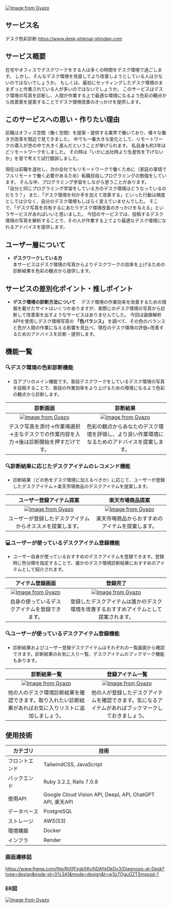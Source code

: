 [![Image from Gyazo](https://i.gyazo.com/44b273d5b6c12bf18ce9232f89a48b1f.png)](https://gyazo.com/44b273d5b6c12bf18ce9232f89a48b1f)

## サービス名
デスク色彩診断
https://www.desk-shikisai-shindan.com

## サービス概要
在宅やオフィスでデスクワークをする人は多くの時間をデスク環境で過ごします。
しかし、そんなデスク環境を見直してより改善しようとしている人は少ないのではないでしょうか。
もしくは、最初にセッティングしたデスク環境のままずっと作業されている人が多いのではないでしょうか。
このサービスはデスク環境の写真を診断し、人間が作業する上で最適な環境になるよう色彩の観点から改善案を提案することでデスク環境改善のきっかけを提供します。

## このサービスへの思い・作りたい理由
前職はオフィス空間（働く空間）を提案・提供する業界で働いており、様々な働き方改革を間近で見てきました。
中でも一番大きな変化として、リモートワークの導入が世の中で大きく進んだということが挙げられます。
私自身も約3年ほどリモートワークをしました。
その時は「いかに出社時より生産性を下げないか」を皆で考えて試行錯誤しました。

現在は前職を退社し、次の会社でもリモートワークで働くために（家庭の事情でフルリモートで働く必要があるため）転職目指しプログラミングの勉強をしています。
そんな中、プログラミング学習をしながら思うことがあります。  
「自分と同じプログラミング学習をしている方のデスク環境はどうなっているのだろう？」
また、「デスク環境を何か手を加えて改善する」といった行動は頻度としては少なく、自分のデスク環境もしばらく変えていませんでした。
そこで、「デスク写真を共有するにあたりデスク環境改善のきっかけを与える」というサービスがあればいいと思いました。
今回のサービスでは、投稿するデスク環境の写真を解析することで、その人が作業する上てより最適なデスク環境になれるアドバイスを提供します。

## ユーザー層について
- **デスクワークしている方**  
本サービスはデスク環境の写真からよりデスクワークの効率を上げるための診断結果を色彩の観点から提供します。

## サービスの差別化ポイント・推しポイント
- **デスク環境の診断方法について**
　デスク環境の作業効率を改善するための情報を載せたサイトはいくつかありますが、実際にのデスク環境の写真から診断して改善案を出すようなサービスはありませんでした。
今回は画像解析APIを使用しデスク環境写真の **「色バランス」** を調べて、その色のバランスと色が人間の作業に与える影響を見比べ、現在のデスク環境の評価+改善するためのアドバイスを診断・提供します。

## 機能一覧
### 🔍デスク環境の色彩診断機能
- 当アプリのメイン機能です。普段デスクワークをしているデスク環境の写真を投稿することで、普段の作業効率をより上げるための環境になるよう色彩の観点から診断します。

| 診断画面 | 診断結果 |
|:-:|:-:|
|[![Image from Gyazo](https://i.gyazo.com/a88ba459bca15011db3d0e96af3f37bf.gif)](https://gyazo.com/a88ba459bca15011db3d0e96af3f37bf)|[![Image from Gyazo](https://i.gyazo.com/e599a5ff1fc359a0735d5133e994c655.png)](https://gyazo.com/e599a5ff1fc359a0735d5133e994c655)|
|デスク写真を添付→作業場選択→主なデスクでの作業内容を入力→後は診断開始を押すだけです。|色彩の観点からあなたのデスク環境を評価し、より良い作業環境になるためのアドバイスを提案します。|

### 🔍診断結果に応じたデスクアイテムのレコメンド機能
- 診断結果（どの色をデスク環境に加えるべきか）に応じて、ユーザーが登録したデスクアイテム＋楽天市場商品のデスクアイテムを提案します。

| ユーザー登録アイテム提案 | 楽天市場商品提案 |
|:-:|:-:|
|[![Image from Gyazo](https://i.gyazo.com/2496e8c45e6b54fdf7a7259944e2d89d.png)](https://gyazo.com/2496e8c45e6b54fdf7a7259944e2d89d)|[![Image from Gyazo](https://i.gyazo.com/3baadcd0b97ee47fb3b6fb8a7c4bb84e.gif)](https://gyazo.com/3baadcd0b97ee47fb3b6fb8a7c4bb84e)|
|ユーザーが登録したデスクアイテムからオススメを提案します。|楽天市場商品からおすすめのアイテムを提案します。|

### 💻ユーザーが使っているデスクアイテム登録機能
- ユーザー自身が使っているおすすめのデスクアイテムを登録できます。登録時に色分類を指定することで、誰かのデスク環境診断結果におすすめのアイテムとして紹介されます。

| アイテム登録画面 | 登録完了 |
|:-:|:-:|
|[![Image from Gyazo](https://i.gyazo.com/ea67613038ec7362090ef057b3ba86d7.gif)](https://gyazo.com/ea67613038ec7362090ef057b3ba86d7)|[![Image from Gyazo](https://i.gyazo.com/f3c2e740ae3348a6bf9f922a9061dda6.png)](https://gyazo.com/f3c2e740ae3348a6bf9f922a9061dda6)|
|自身の使っているデスクアイテムを登録できます。|登録したデスクアイテムは誰かのデスク環境を改善するおすすめアイテムとして提案されます。|

### 🔍ユーザーが使っているデスクアイテム登録機能
- 診断結果およびユーザー登録デスクアイテムはそれぞれの一覧画面から確認できます。診断結果のお気に入り一覧、デスクアイテムのブックマーク機能もあります。

| 診断結果一覧 | 登録アイテム一覧 |
|:-:|:-:|
|[![Image from Gyazo](https://i.gyazo.com/6e3be626ebe89096f0e028533e2ddd17.gif)](https://gyazo.com/6e3be626ebe89096f0e028533e2ddd17)|[![Image from Gyazo](https://i.gyazo.com/86423163859b3533174f262d7fe27f7e.png)](https://gyazo.com/86423163859b3533174f262d7fe27f7e)|
|他の人のデスク環境診断結果を確認できます。取り入れたい診断結果があればお気に入りリストに追加しましょう。|他の人が登録したデスクアイテムを確認できます。気になるアイテムがあればブックマークしておきましょう。|

## 使用技術
| カテゴリ | 技術 |
| --- | ------------- |
| フロントエンド | TailwindCSS, JavaScript |
| バックエンド | Ruby 3.2.2, Rails 7.0.8 |
| 使用API | Google Cloud Vision API, DeepL API, ChatGPT API, 楽天API |
| データベース | PostgreSQL |
| ストレージ | AWS(S3) |
| 環境構築 | Docker |
| インフラ | Render |

### 画面遷移図
https://www.figma.com/file/RtXfFzgb5Kv5jDAYeDkDv3/Diagnosis-at-Desk?type=design&node-id=0%3A1&mode=design&t=w3z7OguGZTSmxozd-1

### ER図 
[![Image from Gyazo](https://i.gyazo.com/859d89956c3c007237284a3b0ff34c52.png)](https://gyazo.com/859d89956c3c007237284a3b0ff34c52)